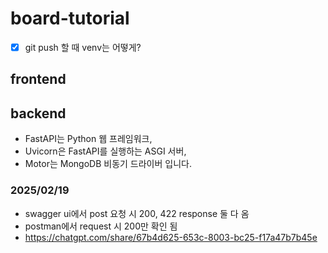 # board-tutorial


- [x] git push 할 때 venv는 어떻게?


## frontend


## backend
- FastAPI는 Python 웹 프레임워크,
- Uvicorn은 FastAPI를 실행하는 ASGI 서버,
- Motor는 MongoDB 비동기 드라이버 입니다.


### 2025/02/19
- swagger ui에서 post 요청 시 200, 422 response 둘 다 옴
- postman에서 request 시 200만 확인 됨
- https://chatgpt.com/share/67b4d625-653c-8003-bc25-f17a47b7b45e
